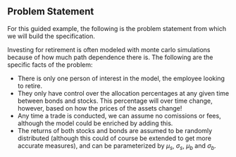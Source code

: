 ## Problem Statement

For this guided example, the following is the problem statement from which we will build the specification.

Investing for retirement is often modeled with monte carlo simulations because of how much path dependence there is. The following are the specific facts of the problem:
- There is only one person of interest in the model, the employee looking to retire.
- They only have control over the allocation percentages at any given time between bonds and stocks. This percentage will over time change, however, based on how the prices of the assets change!
- Any time a trade is conducted, we can assume no comissions or fees, although the model could be enriched by adding this.
- The returns of both stocks and bonds are assumed to be randomly distributed (although this could of course be extended to get more accurate measures), and can be parameterized by $\mu_s$, $\sigma_s$, $\mu_b$ and $\sigma_b$.